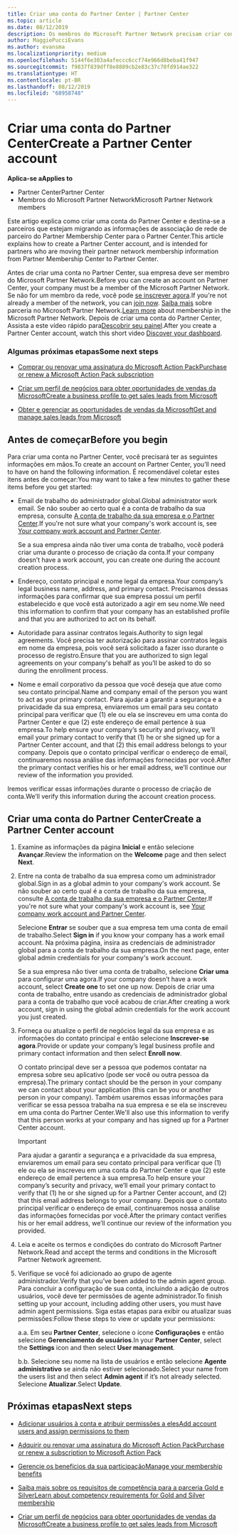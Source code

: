 ```yaml
---
title: Criar uma conta do Partner Center | Partner Center
ms.topic: article
ms.date: 08/12/2019
description: Os membros do Microsoft Partner Network precisam criar contas do Partner Center para gerenciar seus benefícios e competências de rede e criar um perfil de negócios.
author: MaggiePucciEvans
ms.author: evansma
ms.localizationpriority: medium
ms.openlocfilehash: 5144f6e303a4afeccc6ccf74e966d8beba41f947
ms.sourcegitcommit: f9837f839dff8e8889cb2e83c37c70fd914ae322
ms.translationtype: HT
ms.contentlocale: pt-BR
ms.lasthandoff: 08/12/2019
ms.locfileid: "68958748"
---
```

# <a name="create-a-partner-center-account"></a><span data-ttu-id="8b9e6-103">Criar uma conta do Partner Center</span><span class="sxs-lookup"><span data-stu-id="8b9e6-103">Create a Partner Center account</span></span>

<span data-ttu-id="8b9e6-104">**Aplica-se a**</span><span class="sxs-lookup"><span data-stu-id="8b9e6-104">**Applies to**</span></span>

-   <span data-ttu-id="8b9e6-105">Partner Center</span><span class="sxs-lookup"><span data-stu-id="8b9e6-105">Partner Center</span></span>
-   <span data-ttu-id="8b9e6-106">Membros do Microsoft Partner Network</span><span class="sxs-lookup"><span data-stu-id="8b9e6-106">Microsoft Partner Network members</span></span>


<span data-ttu-id="8b9e6-107">Este artigo explica como criar uma conta do Partner Center e destina-se a parceiros que estejam migrando as informações de associação de rede de parceiro do Partner Membership Center para o Partner Center.</span><span class="sxs-lookup"><span data-stu-id="8b9e6-107">This article explains how to create a Partner Center account, and is intended for partners who are moving their partner network membership information from Partner Membership Center to Partner Center.</span></span> 

<span data-ttu-id="8b9e6-108">Antes de criar uma conta no Partner Center, sua empresa deve ser membro do Microsoft Partner Network.</span><span class="sxs-lookup"><span data-stu-id="8b9e6-108">Before you can create an account on Partner Center, your company must be a member of the Microsoft Partner Network.</span></span> <span data-ttu-id="8b9e6-109">Se não for um membro da rede, você pode [se inscrever agora](https://partners.microsoft.com/PartnerProgram/simplifiedenrollment.aspx).</span><span class="sxs-lookup"><span data-stu-id="8b9e6-109">If you're not already a member of the network, you can [join now](https://partners.microsoft.com/PartnerProgram/simplifiedenrollment.aspx).</span></span>  <span data-ttu-id="8b9e6-110">[Saiba mais](https://partner.microsoft.com/membership) sobre parceria no Microsoft Partner Network.</span><span class="sxs-lookup"><span data-stu-id="8b9e6-110">[Learn more](https://partner.microsoft.com/membership) about membership in the Microsoft Partner Network.</span></span> <span data-ttu-id="8b9e6-111">Depois de criar uma conta do Partner Center, Assista a este vídeo rápido para[Descobrir seu painel](https://vimeo.com/290338211).</span><span class="sxs-lookup"><span data-stu-id="8b9e6-111">After you create a Partner Center account, watch this short video [Discover your dashboard](https://vimeo.com/290338211).</span></span>

### <a name="some-next-steps"></a><span data-ttu-id="8b9e6-112">Algumas próximas etapas</span><span class="sxs-lookup"><span data-stu-id="8b9e6-112">Some next steps</span></span>

-   [<span data-ttu-id="8b9e6-113">Comprar ou renovar uma assinatura do Microsoft Action Pack</span><span class="sxs-lookup"><span data-stu-id="8b9e6-113">Purchase or renew a Microsoft Action Pack subscription</span></span>](mpn-get-action-pack.md)

-   [<span data-ttu-id="8b9e6-114">Criar um perfil de negócios para obter oportunidades de vendas da Microsoft</span><span class="sxs-lookup"><span data-stu-id="8b9e6-114">Create a business profile to get sales leads from Microsoft</span></span>](create-a-marketing-profile.md)

-   [<span data-ttu-id="8b9e6-115">Obter e gerenciar as oportunidades de vendas da Microsoft</span><span class="sxs-lookup"><span data-stu-id="8b9e6-115">Get and manage sales leads from Microsoft</span></span>](responding-to-referrals.md)

## <a name="before-you-begin"></a><span data-ttu-id="8b9e6-116">Antes de começar</span><span class="sxs-lookup"><span data-stu-id="8b9e6-116">Before you begin</span></span>

<span data-ttu-id="8b9e6-117">Para criar uma conta no Partner Center, você precisará ter as seguintes informações em mãos.</span><span class="sxs-lookup"><span data-stu-id="8b9e6-117">To create an account on Partner Center, you’ll need to have on hand the following information.</span></span> <span data-ttu-id="8b9e6-118">É recomendável coletar estes itens antes de começar:</span><span class="sxs-lookup"><span data-stu-id="8b9e6-118">You may want to take a few minutes to gather these items before you get started:</span></span>

-   <span data-ttu-id="8b9e6-119">Email de trabalho do administrador global.</span><span class="sxs-lookup"><span data-stu-id="8b9e6-119">Global administrator work email.</span></span> <span data-ttu-id="8b9e6-120">Se não souber ao certo qual é a conta de trabalho da sua empresa, consulte [A conta de trabalho da sua empresa e o Partner Center](azure-active-directory-tenants-and-partner-center.md).</span><span class="sxs-lookup"><span data-stu-id="8b9e6-120">If you're not sure what your company's work account is, see [Your company work account and Partner Center](azure-active-directory-tenants-and-partner-center.md).</span></span>

    <span data-ttu-id="8b9e6-121">Se a sua empresa ainda não tiver uma conta de trabalho, você poderá criar uma durante o processo de criação da conta.</span><span class="sxs-lookup"><span data-stu-id="8b9e6-121">If your company doesn’t have a work account, you can create one during the account creation process.</span></span> 

-   <span data-ttu-id="8b9e6-122">Endereço, contato principal e nome legal da empresa.</span><span class="sxs-lookup"><span data-stu-id="8b9e6-122">Your company’s legal business name, address, and primary contact.</span></span> <span data-ttu-id="8b9e6-123">Precisamos dessas informações para confirmar que sua empresa possui um perfil estabelecido e que você está autorizado a agir em seu nome.</span><span class="sxs-lookup"><span data-stu-id="8b9e6-123">We need this information to confirm that your company has an established profile and that you are authorized to act on its behalf.</span></span> 

-   <span data-ttu-id="8b9e6-124">Autoridade para assinar contratos legais.</span><span class="sxs-lookup"><span data-stu-id="8b9e6-124">Authority to sign legal agreements.</span></span> <span data-ttu-id="8b9e6-125">Você precisa ter autorização para assinar contratos legais em nome da empresa, pois você será solicitado a fazer isso durante o processo de registro.</span><span class="sxs-lookup"><span data-stu-id="8b9e6-125">Ensure that you are authorized to sign legal agreements on your company's behalf as you’ll be asked to do so during the enrollment process.</span></span>

-   <span data-ttu-id="8b9e6-126">Nome e email corporativo da pessoa que você deseja que atue como seu contato principal.</span><span class="sxs-lookup"><span data-stu-id="8b9e6-126">Name and company email of the person you want to act as your primary contact.</span></span> <span data-ttu-id="8b9e6-127">Para ajudar a garantir a segurança e a privacidade da sua empresa, enviaremos um email para seu contato principal para verificar que (1) ele ou ela se inscreveu em uma conta do Partner Center e que (2) este endereço de email pertence à sua empresa.</span><span class="sxs-lookup"><span data-stu-id="8b9e6-127">To help ensure your company’s security and privacy, we’ll email your primary contact to verify that (1) he or she signed up for a Partner Center account, and that (2) this email address belongs to your company.</span></span> <span data-ttu-id="8b9e6-128">Depois que o contato principal verificar o endereço de email, continuaremos nossa análise das informações fornecidas por você.</span><span class="sxs-lookup"><span data-stu-id="8b9e6-128">After the primary contact verifies his or her email address, we’ll continue our review of the information you provided.</span></span>

<span data-ttu-id="8b9e6-129">Iremos verificar essas informações durante o processo de criação de conta.</span><span class="sxs-lookup"><span data-stu-id="8b9e6-129">We’ll verify this information during the account creation process.</span></span> 
 
## <a name="create-a-partner-center-account"></a><span data-ttu-id="8b9e6-130">Criar uma conta do Partner Center</span><span class="sxs-lookup"><span data-stu-id="8b9e6-130">Create a Partner Center account</span></span>

1.  <span data-ttu-id="8b9e6-131">Examine as informações da página **Inicial** e então selecione **Avançar**.</span><span class="sxs-lookup"><span data-stu-id="8b9e6-131">Review the information on the **Welcome** page and then select **Next**.</span></span>

2.  <span data-ttu-id="8b9e6-132">Entre na conta de trabalho da sua empresa como um administrador global.</span><span class="sxs-lookup"><span data-stu-id="8b9e6-132">Sign in as a global admin to your company's work account.</span></span> <span data-ttu-id="8b9e6-133">Se não souber ao certo qual é a conta de trabalho da sua empresa, consulte [A conta de trabalho da sua empresa e o Partner Center](azure-active-directory-tenants-and-partner-center.md).</span><span class="sxs-lookup"><span data-stu-id="8b9e6-133">If you're not sure what your company's work account is, see [Your company work account and Partner Center](azure-active-directory-tenants-and-partner-center.md).</span></span>

    <span data-ttu-id="8b9e6-134">Selecione **Entrar** se souber que a sua empresa tem uma conta de email de trabalho.</span><span class="sxs-lookup"><span data-stu-id="8b9e6-134">Select **Sign in** if you know your company has a work email account.</span></span> <span data-ttu-id="8b9e6-135">Na próxima página, insira as credenciais de administrador global para a conta de trabalho da sua empresa.</span><span class="sxs-lookup"><span data-stu-id="8b9e6-135">On the next page, enter global admin credentials for your company's work account.</span></span> 

    <span data-ttu-id="8b9e6-136">Se a sua empresa não tiver uma conta de trabalho, selecione **Criar uma** para configurar uma agora.</span><span class="sxs-lookup"><span data-stu-id="8b9e6-136">If your company doesn’t have a work account, select **Create one** to set one up now.</span></span> <span data-ttu-id="8b9e6-137">Depois de criar uma conta de trabalho, entre usando as credenciais de administrador global para a conta de trabalho que você acabou de criar.</span><span class="sxs-lookup"><span data-stu-id="8b9e6-137">After creating a work account, sign in using the global admin credentials for the work account you just created.</span></span>

3.  <span data-ttu-id="8b9e6-138">Forneça ou atualize o perfil de negócios legal da sua empresa e as informações do contato principal e então selecione **Inscrever-se agora**.</span><span class="sxs-lookup"><span data-stu-id="8b9e6-138">Provide or update your company’s legal business profile and primary contact information and then select **Enroll now**.</span></span> 

    <span data-ttu-id="8b9e6-139">O contato principal deve ser a pessoa que podemos contatar na empresa sobre seu aplicativo (pode ser você ou outra pessoa da empresa).</span><span class="sxs-lookup"><span data-stu-id="8b9e6-139">The primary contact should be the person in your company we can contact about your application (this can be you or another person in your company).</span></span> <span data-ttu-id="8b9e6-140">Também usaremos essas informações para verificar se essa pessoa trabalha na sua empresa e se ela se inscreveu em uma conta do Partner Center.</span><span class="sxs-lookup"><span data-stu-id="8b9e6-140">We'll also use this information to verify that this person works at your company and has signed up for a Partner Center account.</span></span>

    > [!IMPORTANT]  
    > <span data-ttu-id="8b9e6-141">Para ajudar a garantir a segurança e a privacidade da sua empresa, enviaremos um email para seu contato principal para verificar que (1) ele ou ela se inscreveu em uma conta do Partner Center e que (2) este endereço de email pertence à sua empresa.</span><span class="sxs-lookup"><span data-stu-id="8b9e6-141">To help ensure your company’s security and privacy, we’ll email your primary contact to verify that (1) he or she signed up for a Partner Center account, and (2) that this email address belongs to your company.</span></span> <span data-ttu-id="8b9e6-142">Depois que o contato principal verificar o endereço de email, continuaremos nossa análise das informações fornecidas por você.</span><span class="sxs-lookup"><span data-stu-id="8b9e6-142">After the primary contact verifies his or her email address, we’ll continue our review of the information you provided.</span></span>

4.  <span data-ttu-id="8b9e6-143">Leia e aceite os termos e condições do contrato do Microsoft Partner Network.</span><span class="sxs-lookup"><span data-stu-id="8b9e6-143">Read and accept the terms and conditions in the Microsoft Partner Network agreement.</span></span> 

5.  <span data-ttu-id="8b9e6-144">Verifique se você foi adicionado ao grupo de agente administrador.</span><span class="sxs-lookup"><span data-stu-id="8b9e6-144">Verify that you’ve been added to the admin agent group.</span></span> <span data-ttu-id="8b9e6-145">Para concluir a configuração de sua conta, incluindo a adição de outros usuários, você deve ter permissões de agente administrador.</span><span class="sxs-lookup"><span data-stu-id="8b9e6-145">To finish setting up your account, including adding other users, you must have admin agent permissions.</span></span> <span data-ttu-id="8b9e6-146">Siga estas etapas para exibir ou atualizar suas permissões:</span><span class="sxs-lookup"><span data-stu-id="8b9e6-146">Follow these steps to view or update your permissions:</span></span>

    <span data-ttu-id="8b9e6-147">a.</span><span class="sxs-lookup"><span data-stu-id="8b9e6-147">a.</span></span> <span data-ttu-id="8b9e6-148">Em seu **Partner Center**, selecione o ícone **Configurações** e então selecione **Gerenciamento de usuários**.</span><span class="sxs-lookup"><span data-stu-id="8b9e6-148">In your **Partner Center**, select the **Settings** icon and then select **User management**.</span></span>  

    <span data-ttu-id="8b9e6-149">b.</span><span class="sxs-lookup"><span data-stu-id="8b9e6-149">b.</span></span> <span data-ttu-id="8b9e6-150">Selecione seu nome na lista de usuários e então selecione **Agente administrativo** se ainda não estiver selecionado.</span><span class="sxs-lookup"><span data-stu-id="8b9e6-150">Select your name from the users list and then select **Admin agent** if it’s not already selected.</span></span> <span data-ttu-id="8b9e6-151">Selecione **Atualizar**.</span><span class="sxs-lookup"><span data-stu-id="8b9e6-151">Select **Update**.</span></span>  

## <a name="next-steps"></a><span data-ttu-id="8b9e6-152">Próximas etapas</span><span class="sxs-lookup"><span data-stu-id="8b9e6-152">Next steps</span></span>

-   [<span data-ttu-id="8b9e6-153">Adicionar usuários à conta e atribuir permissões a eles</span><span class="sxs-lookup"><span data-stu-id="8b9e6-153">Add account users and assign permissions to them</span></span>](create-user-accounts-and-set-permissions.md)

-   [<span data-ttu-id="8b9e6-154">Adquirir ou renovar uma assinatura do Microsoft Action Pack</span><span class="sxs-lookup"><span data-stu-id="8b9e6-154">Purchase or renew a subscription to Microsoft Action Pack</span></span>](mpn-get-action-pack.md)

-   [<span data-ttu-id="8b9e6-155">Gerencie os benefícios da sua participação</span><span class="sxs-lookup"><span data-stu-id="8b9e6-155">Manage your membership benefits</span></span>](manage-your-partner-network-benefits.md)

-   [<span data-ttu-id="8b9e6-156">Saiba mais sobre os requisitos de competência para a parceria Gold e Silver</span><span class="sxs-lookup"><span data-stu-id="8b9e6-156">Learn about competency requirements for Gold and Silver membership</span></span>](https://partner.microsoft.com/membership/competencies)

-   [<span data-ttu-id="8b9e6-157">Criar um perfil de negócios para obter oportunidades de vendas da Microsoft</span><span class="sxs-lookup"><span data-stu-id="8b9e6-157">Create a business profile to get sales leads from Microsoft</span></span>](create-a-marketing-profile.md)